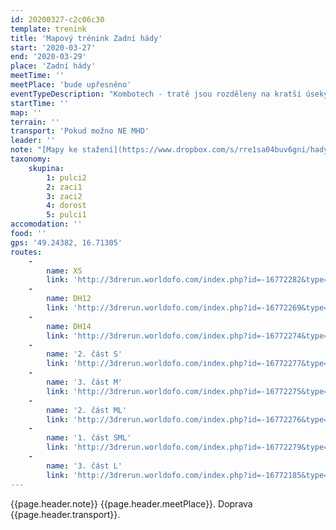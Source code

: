 ```yaml
---
id: 20200327-c2c06c30
template: trenink
title: 'Mapový trénink Zadní hády'
start: '2020-03-27'
end: '2020-03-29'
place: 'Zadní hády'
meetTime: ''
meetPlace: 'bude upřesněno'
eventTypeDescription: "Kombotech - tratě jsou rozděleny na kratší úseky, které se zaměřují na různé mapové techniky. V každém z cílů si vždy odpočiňte.\r\nDH12 3,5 km \t\r\nDH14 3,9 km \r\nXS 4,5 km \t\r\nS 5,9 km \t\r\nM 7,5 km\r\nL 9,2 km"
startTime: ''
map: ''
terrain: ''
transport: 'Pokud možno NE MHD'
leader: ''
note: "[Mapy ke stažení](https://www.dropbox.com/s/rre1sa04buv6gni/hady_tisk.zip?dl=0)\r\n[Tabulka příjezdů](https://docs.google.com/spreadsheets/d/1oTNhb0Lmm7Er_BMHohF_uQ_GXFJlWfUkiMWsH49hV8I/edit?usp=sharing)\r\n\r\nV případě zájmu dodáme i tratě DH10 (pište [Jendovi](dorost@zabiny.club))."
taxonomy:
    skupina:
        1: pulci2
        2: zaci1
        3: zaci2
        4: dorost
        5: pulci1
accomodation: ''
food: ''
gps: '49.24382, 16.71305'
routes:
    -
        name: XS
        link: 'http://3drerun.worldofo.com/index.php?id=-16772282&type=info'
    -
        name: DH12
        link: 'http://3drerun.worldofo.com/index.php?id=-16772269&type=info'
    -
        name: DH14
        link: 'http://3drerun.worldofo.com/index.php?id=-16772274&type=info'
    -
        name: '2. část S'
        link: 'http://3drerun.worldofo.com/index.php?id=-16772277&type=info'
    -
        name: '3. část M'
        link: 'http://3drerun.worldofo.com/index.php?id=-16772275&type=info'
    -
        name: '2. část ML'
        link: 'http://3drerun.worldofo.com/index.php?id=-16772276&type=info'
    -
        name: '1. část SML'
        link: 'http://3drerun.worldofo.com/index.php?id=-16772279&type=info'
    -
        name: '3. část L'
        link: 'http://3drerun.worldofo.com/index.php?id=-16772185&type=info'
---
```

{{page.header.note}}
 {{page.header.meetPlace}}. Doprava {{page.header.transport}}.
